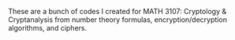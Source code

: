 These are a bunch of codes I created for MATH 3107: Cryptology & Cryptanalysis
from number theory formulas, encryption/decryption algorithms, and ciphers.

